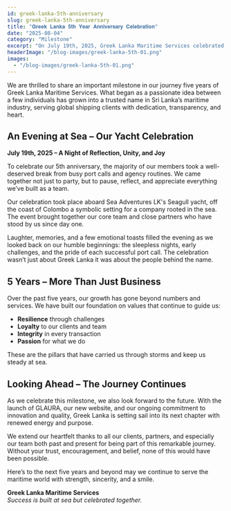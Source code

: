 ```yaml
---
id: greek-lanka-5th-anniversary
slug: greek-lanka-5th-anniversary
title: "𝐆𝐫𝐞𝐞𝐤 𝐋𝐚𝐧𝐤𝐚 𝟓𝐭𝐡 𝐘𝐞𝐚𝐫 𝐀𝐧𝐧𝐢𝐯𝐞𝐫𝐬𝐚𝐫𝐲 𝐂𝐞𝐥𝐞𝐛𝐫𝐚𝐭𝐢𝐨𝐧"
date: "2025-08-04"
category: "Milestone"
excerpt: "On July 19th, 2025, Greek Lanka Maritime Services celebrated five years of unwavering commitment to Sri Lanka’s maritime industry. Our team, partners, and friends gathered aboard a yacht off Colombo to honor our journey, achievements, and the values that guide us. As we look ahead to the next chapter, we do so with gratitude, ambition, and the same spirit that set us sail."
headerImage: "/blog-images/greek-lanka-5th-01.png"
images:
  - "/blog-images/greek-lanka-5th-01.png"
---
```


We are thrilled to share an important milestone in our journey five years of Greek Lanka Maritime Services. What began as a passionate idea between a few individuals has grown into a trusted name in Sri Lanka’s maritime industry, serving global shipping clients with dedication, transparency, and heart.

## An Evening at Sea – Our Yacht Celebration

**July 19th, 2025 – A Night of Reflection, Unity, and Joy**

To celebrate our 5th anniversary, the majority of our members took a well-deserved break from busy port calls and agency routines. We came together not just to party, but to pause, reflect, and appreciate everything we’ve built as a team.

Our celebration took place aboard Sea Adventures LK's Seagull yacht, off the coast of Colombo a symbolic setting for a company rooted in the sea. The event brought together our core team and close partners who have stood by us since day one.

Laughter, memories, and a few emotional toasts filled the evening as we looked back on our humble beginnings: the sleepless nights, early challenges, and the pride of each successful port call. The celebration wasn’t just about Greek Lanka it was about the people behind the name.

## 5 Years – More Than Just Business

Over the past five years, our growth has gone beyond numbers and services. We have built our foundation on values that continue to guide us:

- **Resilience** through challenges
- **Loyalty** to our clients and team
- **Integrity** in every transaction
- **Passion** for what we do

These are the pillars that have carried us through storms and keep us steady at sea.

## Looking Ahead – The Journey Continues

As we celebrate this milestone, we also look forward to the future. With the launch of GLAURA, our new website, and our ongoing commitment to innovation and quality, Greek Lanka is setting sail into its next chapter with renewed energy and purpose.

We extend our heartfelt thanks to all our clients, partners, and especially our team both past and present for being part of this remarkable journey. Without your trust, encouragement, and belief, none of this would have been possible.

Here’s to the next five years and beyond may we continue to serve the maritime world with strength, sincerity, and a smile.

**Greek Lanka Maritime Services**  
_Success is built at sea but celebrated together._
